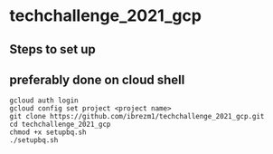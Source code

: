 # techchallenge_2021_gcp


## Steps to set up
## preferably done on cloud shell

```console
gcloud auth login
gcloud config set project <project name>
git clone https://github.com/ibrezm1/techchallenge_2021_gcp.git
cd techchallenge_2021_gcp
chmod +x setupbq.sh
./setupbq.sh
```
